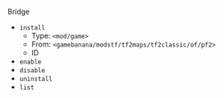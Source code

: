 Bridge
- `install`
  - Type: `<mod/game>`
  - From: `<gamebanana/modstf/tf2maps/tf2classic/of/pf2>`
  - ID
- `enable`
- `disable`
- `uninstall`
- `list`